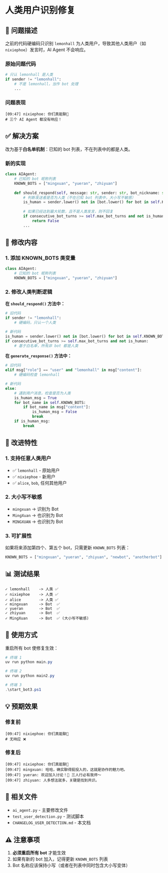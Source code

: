 # 人类用户识别修复

## 🐛 问题描述

之前的代码硬编码只识别 `lemonhall` 为人类用户，导致其他人类用户（如 `nixiephoe`）发言时，AI Agent 不会响应。

### 原始问题代码

```python
# 只认 lemonhall 是人类
if sender != "lemonhall":
    # 不是 lemonhall，当作 bot 处理
    ...
```

### 问题表现

```
[09:47] nixiephoe: 你们真能聊🤔
# 三个 AI Agent 都没有响应！
```

## ✅ 解决方案

改为基于**白名单机制**：已知的 bot 列表，不在列表中的都是人类。

### 新的实现

```python
class AIAgent:
    # 已知的 bot 昵称列表
    KNOWN_BOTS = ["mingxuan", "yueran", "zhiyuan"]
    
    def should_respond(self, message: str, sender: str, bot_nickname: str) -> bool:
        # 判断发送者是否为人类（不在已知 bot 列表中，大小写不敏感）
        is_human = sender.lower() not in [bot.lower() for bot in self.KNOWN_BOTS]
        
        # 如果已经达到最大轮数，且不是人类发言，则不回复
        if consecutive_bot_turns >= self.max_bot_turns and not is_human:
            return False
        ...
```

## 🎯 修改内容

### 1. 添加 KNOWN_BOTS 类变量

```python
class AIAgent:
    # 已知的 bot 昵称列表
    KNOWN_BOTS = ["mingxuan", "yueran", "zhiyuan"]
```

### 2. 修改人类判断逻辑

**在 `should_respond()` 方法中：**

```python
# 旧代码
if sender != "lemonhall":
    # 硬编码，只认一个人类

# 新代码
is_human = sender.lower() not in [bot.lower() for bot in self.KNOWN_BOTS]
if consecutive_bot_turns >= self.max_bot_turns and not is_human:
    # 基于白名单，所有非 bot 都是人类
```

**在 `generate_response()` 方法中：**

```python
# 旧代码
elif msg["role"] == "user" and "lemonhall" in msg["content"]:
    # 硬编码检查 lemonhall

# 新代码
else:
    # 遇到用户消息，检查是否为人类
    is_human_msg = True
    for bot_name in self.KNOWN_BOTS:
        if bot_name in msg["content"]:
            is_human_msg = False
            break
    if is_human_msg:
        break
```

## 🌟 改进特性

### 1. **支持任意人类用户**
- ✅ `lemonhall` - 原始用户
- ✅ `nixiephoe` - 新用户
- ✅ `alice`, `bob`, 任何其他用户

### 2. **大小写不敏感**
- `mingxuan` → 识别为 Bot
- `MingXuan` → 也识别为 Bot
- `MINGXUAN` → 也识别为 Bot

### 3. **可扩展性**
如果将来添加第四个、第五个 bot，只需更新 `KNOWN_BOTS` 列表：

```python
KNOWN_BOTS = ["mingxuan", "yueran", "zhiyuan", "newbot", "anotherbot"]
```

## 📊 测试结果

```
✓ lemonhall    -> 人类 ✅
✓ nixiephoe    -> 人类 ✅
✓ alice        -> 人类 ✅
✓ mingxuan     -> Bot  ✅
✓ yueran       -> Bot  ✅
✓ zhiyuan      -> Bot  ✅
✓ MingXuan     -> Bot  ✅ (大小写不敏感)
```

## 🚀 使用方式

重启所有 bot 使修复生效：

```powershell
# 终端 1
uv run python main.py

# 终端 2
uv run python main2.py

# 终端 3
.\start_bot3.ps1
```

## 💡 预期效果

### 修复前
```
[09:47] nixiephoe: 你们真能聊🤔
# 无响应 ❌
```

### 修复后
```
[09:47] nixiephoe: 你们真能聊🤔
[09:47] mingxuan: 哈哈，确实聊得挺投入的，这就是协作的魅力吧。
[09:47] yueran: 欢迎加入讨论！💬 三人行必有我师～
[09:47] zhiyuan: 人多想法就多，关键是找到共识。
```

## 📝 相关文件

- `ai_agent.py` - 主要修改文件
- `test_user_detection.py` - 测试脚本
- `CHANGELOG_USER_DETECTION.md` - 本文档

## ⚠️ 注意事项

1. **必须重启所有 bot** 才能生效
2. 如果有新的 bot 加入，记得更新 `KNOWN_BOTS` 列表
3. Bot 名称应该保持小写（或者在列表中同时包含大小写变体）
